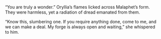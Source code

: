 “You are truly a wonder.” Oryllia’s flames licked across Malaphet’s form. They were harmless, yet a radiation of dread emanated from them.

“Know this, slumbering one. If you require anything done, come to me, and we can make a deal. My forge is always open and waiting,” she whispered to him.